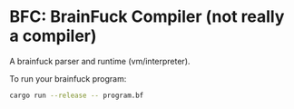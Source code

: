 # BFC: BrainFuck Compiler (not really a compiler)

A brainfuck parser and runtime (vm/interpreter).

To run your brainfuck program:
```bash
cargo run --release -- program.bf
```

